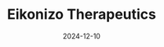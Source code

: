 ---  
layout: startup_page  
title: "Eikonizo Therapeutics"  
id: "eikonizo.com"  
permalink: "/eikonizotherapeuticseikonizo.com12102024/"  
website: "https://eikonizo.com/"  
funding_round: "Equity"  
funding_amount: ""  
investors: "Novo Nordisk"  
about: "Eikonizo Therapeutics is a biopharmaceutical company developing disease-modifying therapies for neurodegenerative and cardiorenal diseases. Their lead candidate, EKZ-102, is a first-in-class, oral HDAC6 inhibitor designed to protect neuronal function while minimizing side effects. The company aims to provide novel treatments targeting key drivers of these diseases."  
markets: "Biopharmaceuticals, Neurodegenerative Diseases, Cardiorenal Diseases"  
hq: "Cambridge, Massachusetts, United States"  
founded_year: "2017"  
linkedin: "https://www.linkedin.com/company/eikonizo-therapeutics"  
twitter: "https://twitter.com/Eikonizo"  
instagram: ""  
facebook: ""  
crunchbase: "https://www.crunchbase.com/organization/eikonizo-therapeutics"  
pitchbook: "https://pitchbook.com/profiles/company/290435-41"  

date_display: "10-Dec-2024"  
date: "2024-12-10"

# SEO Optimization  
meta_title: "Eikonizo Therapeutics - Equity"  
meta_description: "Eikonizo Therapeutics, Eikonizo Therapeutics is a biopharmaceutical company developing disease-modifying therapies for neurodegenerative and cardiorenal diseases. Their lead..."  
meta_keywords: "Eikonizo Therapeutics, Biopharmaceuticals, Neurodegenerative Diseases, Cardiorenal Diseases, Equity funding"  
canonical_url: "https://startup.projectstartups.com/eikonizotherapeuticseikonizo.com12102024/"  
---